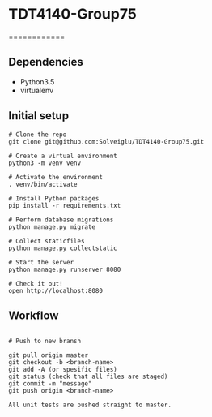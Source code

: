 # TDT4140-Group75
============

## Dependencies

* Python3.5
* virtualenv

## Initial setup
```
# Clone the repo
git clone git@github.com:Solveiglu/TDT4140-Group75.git

# Create a virtual environment
python3 -m venv venv

# Activate the environment
. venv/bin/activate

# Install Python packages
pip install -r requirements.txt

# Perform database migrations
python manage.py migrate

# Collect staticfiles
python manage.py collectstatic

# Start the server
python manage.py runserver 8080

# Check it out!
open http://localhost:8080
```



## Workflow
```

# Push to new bransh

git pull origin master
git checkout -b <branch-name>
git add -A (or spesific files)
git status (check that all files are staged)
git commit -m "message"
git push origin <branch-name>

All unit tests are pushed straight to master.
```
